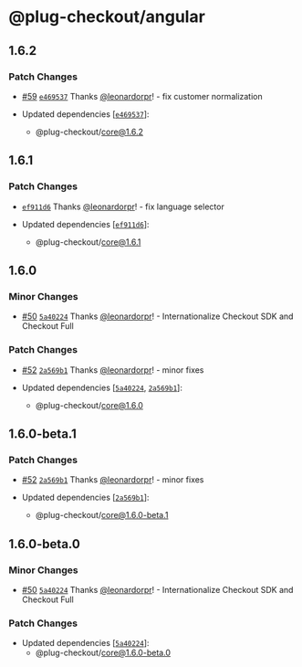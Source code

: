 # @plug-checkout/angular

## 1.6.2

### Patch Changes

- [#59](https://github.com/plughacker/plug-checkout/pull/59) [`e469537`](https://github.com/plughacker/plug-checkout/commit/e469537d74be00c74515fc6d62e69a5870ac0311) Thanks [@leonardorpr](https://github.com/leonardorpr)! - fix customer normalization

- Updated dependencies [[`e469537`](https://github.com/plughacker/plug-checkout/commit/e469537d74be00c74515fc6d62e69a5870ac0311)]:
  - @plug-checkout/core@1.6.2

## 1.6.1

### Patch Changes

- [`ef911d6`](https://github.com/plughacker/plug-checkout/commit/ef911d640079ba75e70a279f4ee40f555a5fbf54) Thanks [@leonardorpr](https://github.com/leonardorpr)! - fix language selector

- Updated dependencies [[`ef911d6`](https://github.com/plughacker/plug-checkout/commit/ef911d640079ba75e70a279f4ee40f555a5fbf54)]:
  - @plug-checkout/core@1.6.1

## 1.6.0

### Minor Changes

- [#50](https://github.com/plughacker/plug-checkout/pull/50) [`5a40224`](https://github.com/plughacker/plug-checkout/commit/5a4022433d15acd95461032b313be5048d85c158) Thanks [@leonardorpr](https://github.com/leonardorpr)! - Internationalize Checkout SDK and Checkout Full

### Patch Changes

- [#52](https://github.com/plughacker/plug-checkout/pull/52) [`2a569b1`](https://github.com/plughacker/plug-checkout/commit/2a569b1ce30b59abc996c012f3f70953dc6aea2a) Thanks [@leonardorpr](https://github.com/leonardorpr)! - minor fixes

- Updated dependencies [[`5a40224`](https://github.com/plughacker/plug-checkout/commit/5a4022433d15acd95461032b313be5048d85c158), [`2a569b1`](https://github.com/plughacker/plug-checkout/commit/2a569b1ce30b59abc996c012f3f70953dc6aea2a)]:
  - @plug-checkout/core@1.6.0

## 1.6.0-beta.1

### Patch Changes

- [#52](https://github.com/plughacker/plug-checkout/pull/52) [`2a569b1`](https://github.com/plughacker/plug-checkout/commit/2a569b1ce30b59abc996c012f3f70953dc6aea2a) Thanks [@leonardorpr](https://github.com/leonardorpr)! - minor fixes

- Updated dependencies [[`2a569b1`](https://github.com/plughacker/plug-checkout/commit/2a569b1ce30b59abc996c012f3f70953dc6aea2a)]:
  - @plug-checkout/core@1.6.0-beta.1

## 1.6.0-beta.0

### Minor Changes

- [#50](https://github.com/plughacker/plug-checkout/pull/50) [`5a40224`](https://github.com/plughacker/plug-checkout/commit/5a4022433d15acd95461032b313be5048d85c158) Thanks [@leonardorpr](https://github.com/leonardorpr)! - Internationalize Checkout SDK and Checkout Full

### Patch Changes

- Updated dependencies [[`5a40224`](https://github.com/plughacker/plug-checkout/commit/5a4022433d15acd95461032b313be5048d85c158)]:
  - @plug-checkout/core@1.6.0-beta.0
